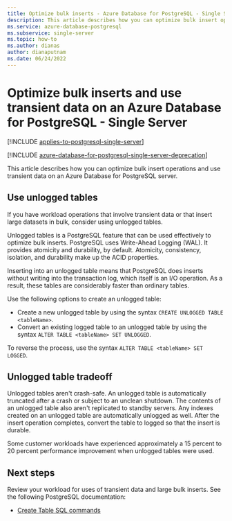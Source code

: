 ```yaml
---
title: Optimize bulk inserts - Azure Database for PostgreSQL - Single Server
description: This article describes how you can optimize bulk insert operations on an Azure Database for PostgreSQL - Single Server.
ms.service: azure-database-postgresql
ms.subservice: single-server
ms.topic: how-to
ms.author: dianas
author: dianaputnam
ms.date: 06/24/2022
---
```


# Optimize bulk inserts and use transient data on an Azure Database for PostgreSQL - Single Server

[!INCLUDE [applies-to-postgresql-single-server](../includes/applies-to-postgresql-single-server.md)]

[!INCLUDE [azure-database-for-postgresql-single-server-deprecation](../includes/azure-database-for-postgresql-single-server-deprecation.md)]

This article describes how you can optimize bulk insert operations and use transient data on an Azure Database for PostgreSQL server.

## Use unlogged tables

If you have workload operations that involve transient data or that insert large datasets in bulk, consider using unlogged tables.

Unlogged tables is a PostgreSQL feature that can be used effectively to optimize bulk inserts. PostgreSQL uses Write-Ahead Logging (WAL). It provides atomicity and durability, by default. Atomicity, consistency, isolation, and durability make up the ACID properties.

Inserting into an unlogged table means that PostgreSQL does inserts without writing into the transaction log, which itself is an I/O operation. As a result, these tables are considerably faster than ordinary tables.

Use the following options to create an unlogged table:

- Create a new unlogged table by using the syntax `CREATE UNLOGGED TABLE <tableName>`.
- Convert an existing logged table to an unlogged table by using the syntax `ALTER TABLE <tableName> SET UNLOGGED`.

To reverse the process, use the syntax `ALTER TABLE <tableName> SET LOGGED`.

## Unlogged table tradeoff

Unlogged tables aren't crash-safe. An unlogged table is automatically truncated after a crash or subject to an unclean shutdown. The contents of an unlogged table also aren't replicated to standby servers. Any indexes created on an unlogged table are automatically unlogged as well. After the insert operation completes, convert the table to logged so that the insert is durable.

Some customer workloads have experienced approximately a 15 percent to 20 percent performance improvement when unlogged tables were used.

## Next steps

Review your workload for uses of transient data and large bulk inserts. See the following PostgreSQL documentation:

- [Create Table SQL commands](https://www.postgresql.org/docs/current/static/sql-createtable.html)
